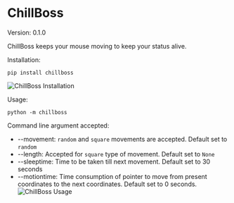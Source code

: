 # ChillBoss

Version: 0.1.0

ChillBoss keeps your mouse moving to keep your status alive.

Installation:

```shell
pip install chillboss
```

![ChillBoss Installation](https://i.imgur.com/EHvbM1H.gif)

Usage:

```shell
python -m chillboss
```

Command line argument accepted:

* --movement: `random` and `square` movements are accepted. Default set to `random`
* --length: Accepted for `square` type of movement. Default set to `None`
* --sleeptime: Time to be taken till next movement. Default set to 30 seconds
* --motiontime: Time consumption of pointer to move from present coordinates to the next coordinates. Default set to 0
  seconds.
  ![ChillBoss Usage](https://i.imgur.com/Os7cmkk.gif)
